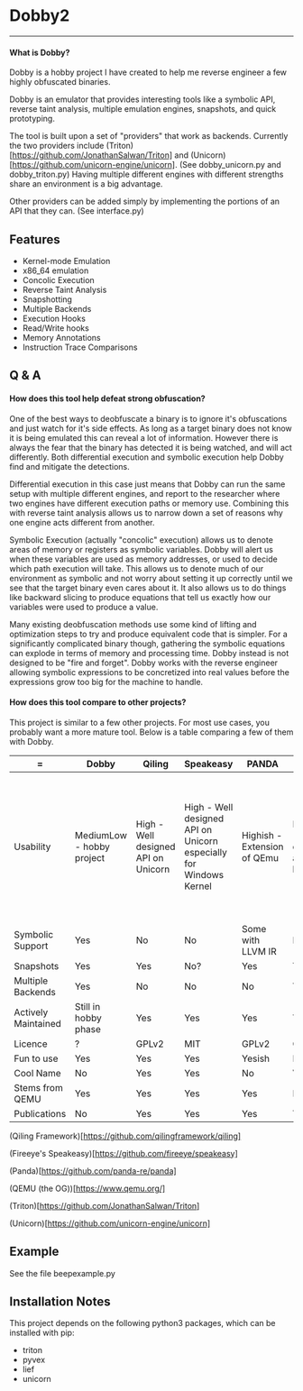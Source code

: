# Dobby2
---
#### What is Dobby?
Dobby is a hobby project I have created to help me reverse engineer a few highly obfuscated binaries.

Dobby is an emulator that provides interesting tools like a symbolic API, reverse taint analysis, multiple emulation engines, snapshots, and quick prototyping.

The tool is built upon a set of "providers" that work as backends. Currently the two providers include (Triton)[https://github.com/JonathanSalwan/Triton] and (Unicorn)[https://github.com/unicorn-engine/unicorn]. (See dobby_unicorn.py and dobby_triton.py) Having multiple different engines with different strengths share an environment is a big advantage.

Other providers can be added simply by implementing the portions of an API that they can. (See interface.py)

## Features
- Kernel-mode Emulation
- x86_64 emulation
- Concolic Execution
- Reverse Taint Analysis
- Snapshotting
- Multiple Backends
- Execution Hooks
- Read/Write hooks
- Memory Annotations
- Instruction Trace Comparisons

## Q & A

#### How does this tool help defeat strong obfuscation?
One of the best ways to deobfuscate a binary is to ignore it's obfuscations and just watch for it's side effects. As long as a target binary does not know it is being emulated this can reveal a lot of information. However there is always the fear that the binary has detected it is being watched, and will act differently. Both differential execution and symbolic execution help Dobby find and mitigate the detections.

Differential execution in this case just means that Dobby can run the same setup with multiple different engines, and report to the researcher where two engines have different execution paths or memory use. Combining this with reverse taint analysis allows us to narrow down a set of reasons why one engine acts different from another.

Symbolic Execution (actually "concolic" execution) allows us to denote areas of memory or registers as symbolic variables. Dobby will alert us when these variables are used as memory addresses, or used to decide which path execution will take. This allows us to denote much of our environment as symbolic and not worry about setting it up correctly until we see that the target binary even cares about it. It also allows us to do things like backward slicing to produce equations that tell us exactly how our variables were used to produce a value.

Many existing deobfuscation methods use some kind of lifting and optimization steps to try and produce equivalent code that is simpler. For a significantly complicated binary though, gathering the symbolic equations can explode in terms of memory and processing time. Dobby instead is not designed to be "fire and forget". Dobby works with the reverse engineer allowing symbolic expressions to be concretized into real values before the expressions grow too big for the machine to handle.

#### How does this tool compare to other projects?

This project is similar to a few other projects. For most use cases, you probably want a more mature tool. Below is a table comparing a few of them with Dobby.

 = | Dobby | Qiling | Speakeasy | PANDA | QEMU | Triton | Unicorn
---|-------|--------|-----------|-------|------|--------|---------
Usability | MediumLow - hobby project | High - Well designed API on Unicorn | High - Well designed API on Unicorn especially for Windows Kernel | Highish - Extension of QEmu | Medium - Not designed as a library | Highish - Requires a bit of work for this use case (hence the creation of Dobby) | Very High - The Best API, but requires a bunch of work to set up environment (hence the creation of Qiling, Speakeasy, and Dobby)
Symbolic Support | Yes | No | No | Some with LLVM IR | No | Yes | No
Snapshots | Yes | Yes | No? | Yes | Yes | No | No
Multiple Backends | Yes | No | No | No | Yes | No | No
Actively Maintained | Still in hobby phase | Yes | Yes | Yes | Yes | Yes | Yes
Licence | ? | GPLv2 | MIT | GPLv2 | GPLv2 | Apache2 | GPLv2
Fun to use | Yes | Yes | Yes | Yesish | Kinda | Yes | Very Yes
Cool Name | No | Yes | Yes | No | Very No | Yes | Yes
Stems from QEMU | Yes | Yes | Yes | Yes | Is | No | Yes
Publications | No | Yes | Yes | Yes | Yes | Yes | Yes

(Qiling Framework)[https://github.com/qilingframework/qiling]

(Fireeye's Speakeasy)[https://github.com/fireeye/speakeasy]

(Panda)[https://github.com/panda-re/panda]

(QEMU (the OG))[https://www.qemu.org/]

(Triton)[https://github.com/JonathanSalwan/Triton]

(Unicorn)[https://github.com/unicorn-engine/unicorn]

## Example
See the file beepexample.py

## Installation Notes
This project depends on the following python3 packages, which can be installed with pip:
- triton
- pyvex
- lief
- unicorn
